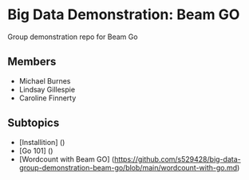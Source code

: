 # Big Data Demonstration: Beam GO
Group demonstration repo for Beam Go

## Members
- Michael Burnes
- Lindsay Gillespie
- Caroline Finnerty

## Subtopics

- [Installition] () 
- [Go 101] () 
- [Wordcount with Beam GO] (https://github.com/s529428/big-data-group-demonstration-beam-go/blob/main/wordcount-with-go.md)
